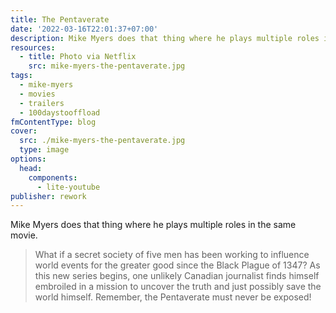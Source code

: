 ```yaml
---
title: The Pentaverate
date: '2022-03-16T22:01:37+07:00'
description: Mike Myers does that thing where he plays multiple roles in the same movie.
resources:
  - title: Photo via Netflix
    src: mike-myers-the-pentaverate.jpg
tags:
  - mike-myers
  - movies
  - trailers
  - 100daystooffload
fmContentType: blog
cover:
  src: ./mike-myers-the-pentaverate.jpg
  type: image
options:
  head:
    components:
      - lite-youtube
publisher: rework
---
```


Mike Myers does that thing where he plays multiple roles in the same movie.

> What if a secret society of five men has been working to influence world events for the greater good since the Black Plague of 1347? As this new series begins, one unlikely Canadian journalist finds himself embroiled in a mission to uncover the truth and just possibly save the world himself. Remember, the Pentaverate must never be exposed!

<lite-youtube videoid="EgNwhFlCwwI" />
